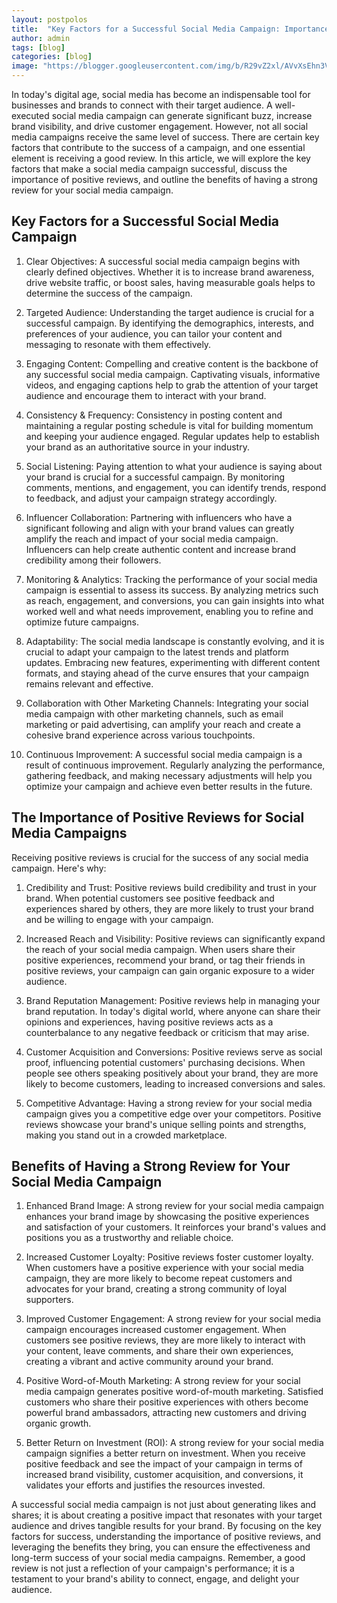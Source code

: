 ```yaml
---
layout: postpolos
title:  "Key Factors for a Successful Social Media Campaign: Importance of Positive Reviews"
author: admin
tags: [blog]
categories: [blog]
image: "https://blogger.googleusercontent.com/img/b/R29vZ2xl/AVvXsEhn3VkQTTtuD9Q1x2pHQBuvcyNA3mWQWlCNZrVPuJ2CCHmlhw8s7oXB2R7UssYQD0R0iTVPF3zOalIQVq6tqWiu7uX8R0ccpY9savZ_6oQSpA9G0cr5ZksO7wfPlIQkM6U7kk2mzqBw2IKNAd3bhp-4bHa9NA-LBakLPp_Bzcz7-pWqtq6TiIfjbA2egau0/s1600/20240327_125415.jpg"
---
```



<p>In today's digital age, social media has become an indispensable tool for businesses and brands to connect with their target audience. A well-executed social media campaign can generate significant buzz, increase brand visibility, and drive customer engagement. However, not all social media campaigns receive the same level of success. There are certain key factors that contribute to the success of a campaign, and one essential element is receiving a good review. In this article, we will explore the key factors that make a social media campaign successful, discuss the importance of positive reviews, and outline the benefits of having a strong review for your social media campaign.</p>
<h2>Key Factors for a Successful Social Media Campaign</h2>
<ol>
<li>
<p>Clear Objectives: A successful social media campaign begins with clearly defined objectives. Whether it is to increase brand awareness, drive website traffic, or boost sales, having measurable goals helps to determine the success of the campaign.</p>
</li>
<li>
<p>Targeted Audience: Understanding the target audience is crucial for a successful campaign. By identifying the demographics, interests, and preferences of your audience, you can tailor your content and messaging to resonate with them effectively.</p>
</li>
<li>
<p>Engaging Content: Compelling and creative content is the backbone of any successful social media campaign. Captivating visuals, informative videos, and engaging captions help to grab the attention of your target audience and encourage them to interact with your brand.</p>
</li>
<li>
<p>Consistency &amp; Frequency: Consistency in posting content and maintaining a regular posting schedule is vital for building momentum and keeping your audience engaged. Regular updates help to establish your brand as an authoritative source in your industry.</p>
</li>
<li>
<p>Social Listening: Paying attention to what your audience is saying about your brand is crucial for a successful campaign. By monitoring comments, mentions, and engagement, you can identify trends, respond to feedback, and adjust your campaign strategy accordingly.</p>
</li>
<li>
<p>Influencer Collaboration: Partnering with influencers who have a significant following and align with your brand values can greatly amplify the reach and impact of your social media campaign. Influencers can help create authentic content and increase brand credibility among their followers.</p>
</li>
<li>
<p>Monitoring &amp; Analytics: Tracking the performance of your social media campaign is essential to assess its success. By analyzing metrics such as reach, engagement, and conversions, you can gain insights into what worked well and what needs improvement, enabling you to refine and optimize future campaigns.</p>
</li>
<li>
<p>Adaptability: The social media landscape is constantly evolving, and it is crucial to adapt your campaign to the latest trends and platform updates. Embracing new features, experimenting with different content formats, and staying ahead of the curve ensures that your campaign remains relevant and effective.</p>
</li>
<li>
<p>Collaboration with Other Marketing Channels: Integrating your social media campaign with other marketing channels, such as email marketing or paid advertising, can amplify your reach and create a cohesive brand experience across various touchpoints.</p>
</li>
<li>
<p>Continuous Improvement: A successful social media campaign is a result of continuous improvement. Regularly analyzing the performance, gathering feedback, and making necessary adjustments will help you optimize your campaign and achieve even better results in the future.</p>
</li>
</ol>
<h2>The Importance of Positive Reviews for Social Media Campaigns</h2>
<p>Receiving positive reviews is crucial for the success of any social media campaign. Here's why:</p>
<ol>
<li>
<p>Credibility and Trust: Positive reviews build credibility and trust in your brand. When potential customers see positive feedback and experiences shared by others, they are more likely to trust your brand and be willing to engage with your campaign.</p>
</li>
<li>
<p>Increased Reach and Visibility: Positive reviews can significantly expand the reach of your social media campaign. When users share their positive experiences, recommend your brand, or tag their friends in positive reviews, your campaign can gain organic exposure to a wider audience.</p>
</li>
<li>
<p>Brand Reputation Management: Positive reviews help in managing your brand reputation. In today's digital world, where anyone can share their opinions and experiences, having positive reviews acts as a counterbalance to any negative feedback or criticism that may arise.</p>
</li>
<li>
<p>Customer Acquisition and Conversions: Positive reviews serve as social proof, influencing potential customers' purchasing decisions. When people see others speaking positively about your brand, they are more likely to become customers, leading to increased conversions and sales.</p>
</li>
<li>
<p>Competitive Advantage: Having a strong review for your social media campaign gives you a competitive edge over your competitors. Positive reviews showcase your brand's unique selling points and strengths, making you stand out in a crowded marketplace.</p>
</li>
</ol>
<h2>Benefits of Having a Strong Review for Your Social Media Campaign</h2>
<ol>
<li>
<p>Enhanced Brand Image: A strong review for your social media campaign enhances your brand image by showcasing the positive experiences and satisfaction of your customers. It reinforces your brand's values and positions you as a trustworthy and reliable choice.</p>
</li>
<li>
<p>Increased Customer Loyalty: Positive reviews foster customer loyalty. When customers have a positive experience with your social media campaign, they are more likely to become repeat customers and advocates for your brand, creating a strong community of loyal supporters.</p>
</li>
<li>
<p>Improved Customer Engagement: A strong review for your social media campaign encourages increased customer engagement. When customers see positive reviews, they are more likely to interact with your content, leave comments, and share their own experiences, creating a vibrant and active community around your brand.</p>
</li>
<li>
<p>Positive Word-of-Mouth Marketing: A strong review for your social media campaign generates positive word-of-mouth marketing. Satisfied customers who share their positive experiences with others become powerful brand ambassadors, attracting new customers and driving organic growth.</p>
</li>
<li>
<p>Better Return on Investment (ROI): A strong review for your social media campaign signifies a better return on investment. When you receive positive feedback and see the impact of your campaign in terms of increased brand visibility, customer acquisition, and conversions, it validates your efforts and justifies the resources invested.</p>
</li>
</ol>
<p>A successful social media campaign is not just about generating likes and shares; it is about creating a positive impact that resonates with your target audience and drives tangible results for your brand. By focusing on the key factors for success, understanding the importance of positive reviews, and leveraging the benefits they bring, you can ensure the effectiveness and long-term success of your social media campaigns. Remember, a good review is not just a reflection of your campaign's performance; it is a testament to your brand's ability to connect, engage, and delight your audience.</p>
